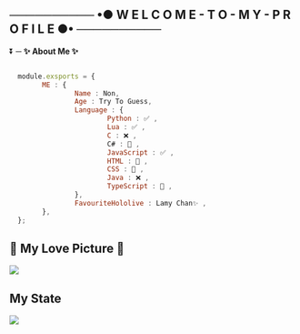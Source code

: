 ## ────────── •● W E L C O M E - T O - M Y - P R O F I L E ●• ──────────

⏬ ─ **✨ About Me ✨** 
```js

  module.exsports = {
        ME : {
                Name : Non,
                Age : Try To Guess,
                Language : {
                        Python : ✅ ,
                        Lua : ✅ ,
                        C : ❌ ,
                        C# : 📙 ,
                        JavaScript : ✅ ,
                        HTML : 📙 ,
                        CSS : 📙 ,
                        Java : ❌ ,
                        TypeScript : 📙 ,
                },
                FavouriteHololive : Lamy Chan✨ ,
        },
  };
```

## 💖 My Love Picture 💖

![](https://cdn.discordapp.com/attachments/831877886680104971/905424865190899723/Konachan.com_-_323955_sample.jpg)

## My State

![](https://github-readme-stats.vercel.app/api?username=ImJustNon&&show_icons=true&title_color=f7f8fa&icon_color=ffff47&text_color=4794ff&bg_color=78ddff)
